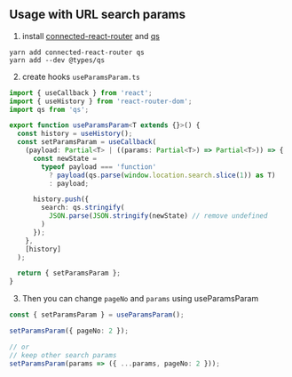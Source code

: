 ## Usage with URL search params

1. install [connected-react-router](https://github.com/supasate/connected-react-router) and [qs](https://github.com/ljharb/qs)

```
yarn add connected-react-router qs
yarn add --dev @types/qs
```

2. create hooks `useParamsParam.ts`

```ts
import { useCallback } from 'react';
import { useHistory } from 'react-router-dom';
import qs from 'qs';

export function useParamsParam<T extends {}>() {
  const history = useHistory();
  const setParamsParam = useCallback(
    (payload: Partial<T> | ((params: Partial<T>) => Partial<T>)) => {
      const newState =
        typeof payload === 'function'
          ? payload(qs.parse(window.location.search.slice(1)) as T)
          : payload;

      history.push({
        search: qs.stringify(
          JSON.parse(JSON.stringify(newState) // remove undefined
        )
      });
    },
    [history]
  );

  return { setParamsParam };
}
```

3. Then you can change `pageNo` and `params` using useParamsParam

```ts
const { setParamsParam } = useParamsParam();

setParamsParam({ pageNo: 2 });

// or
// keep other search params
setParamsParam(params => ({ ...params, pageNo: 2 }));
```
